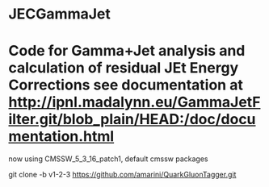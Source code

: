JECGammaJet
===========
Code for Gamma+Jet analysis and calculation of residual JEt Energy Corrections
see documentation at http://ipnl.madalynn.eu/GammaJetFilter.git/blob_plain/HEAD:/doc/documentation.html 
===========

now using CMSSW_5_3_16_patch1, default cmssw packages 

git clone -b v1-2-3 https://github.com/amarini/QuarkGluonTagger.git
